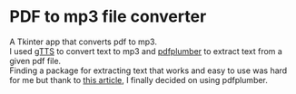 # PDF to mp3 file converter
A Tkinter app that converts pdf to mp3. <br>
I used [gTTS](https://gtts.readthedocs.io/en/latest/) to convert text to mp3 and [pdfplumber](https://github.com/jsvine/pdfplumber) to extract text from a given pdf file. <br>
Finding a package for extracting text that works and easy to use was hard for me but thank to [this article](https://towardsdatascience.com/how-to-extract-text-from-pdf-245482a96de7), I finally decided on using pdfplumber.

